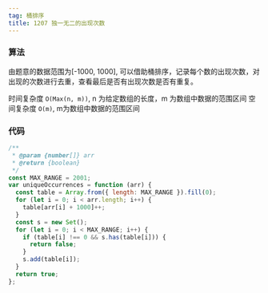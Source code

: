 ```yaml
---
tag: 桶排序
title: 1207 独一无二的出现次数
---
```


### 算法
由题意的数据范围为[-1000, 1000], 可以借助桶排序，记录每个数的出现次数，对出现的次数进行去重，查看最后是否有出现次数是否有重复。

时间复杂度 `O(Max(n, m))`, n 为给定数组的长度，m 为数组中数据的范围区间
空间复杂度 `O(m)`, m为数组中数据的范围区间

### 代码
```js
/**
 * @param {number[]} arr
 * @return {boolean}
 */
const MAX_RANGE = 2001;
var uniqueOccurrences = function (arr) {
  const table = Array.from({ length: MAX_RANGE }).fill(0);
  for (let i = 0; i < arr.length; i++) {
    table[arr[i] + 1000]++;
  }
  const s = new Set();
  for (let i = 0; i < MAX_RANGE; i++) {
    if (table[i] !== 0 && s.has(table[i])) {
      return false;
    }
    s.add(table[i]);
  }
  return true;
};
```